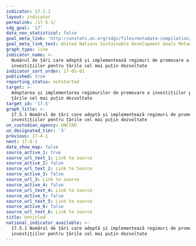 ```yaml
---
indicator: 17.5.1
layout: indicator
permalink: /17-5-1/
sdg_goal: '17'
data_non_statistical: false
goal_meta_link: 'http://unstats.un.org/sdgs/files/metadata-compilation/Metadata-Goal-17.pdf'
goal_meta_link_text: United Nations Sustainable Development Goals Metadata (pdf 468kB)
graph_type: line
indicator_name: >-
  Numărul de țări care adoptă și implementează regimuri de promovare a
  investițiilor pentru țările cel mai puțin dezvoltate
indicator_sort_order: 17-05-01
published: true
reporting_status: notstarted
target: >-
  Adoptarea și implementarea regimurilor de promovare a investițiilor pentru
  țările cel mai puțin dezvoltate
target_id: '17.5'
graph_title: >-
  17.5.1 Numărul de țări care adoptă și implementează regimuri de promovare a
  investițiilor pentru țările cel mai puțin dezvoltate
un_custodian_agency: UNCTAD
un_designated_tier: '3'
previous: 17-4-1
next: 17-6-1
data_show_map: false
source_active_1: true
source_url_text_1: Link to source
source_active_2: false
source_url_text_2: Link to Source
source_active_3: false
source_url_3: Link to source
source_active_4: false
source_url_text_4: Link to source
source_active_5: false
source_url_text_5: Link to source
source_active_6: false
source_url_text_6: Link to source
title: Untitled
national_indicator_available: >-
  17.5.1 Numărul de țări care adoptă și implementează regimuri de promovare a
  investițiilor pentru țările cel mai puțin dezvoltate
---
```

